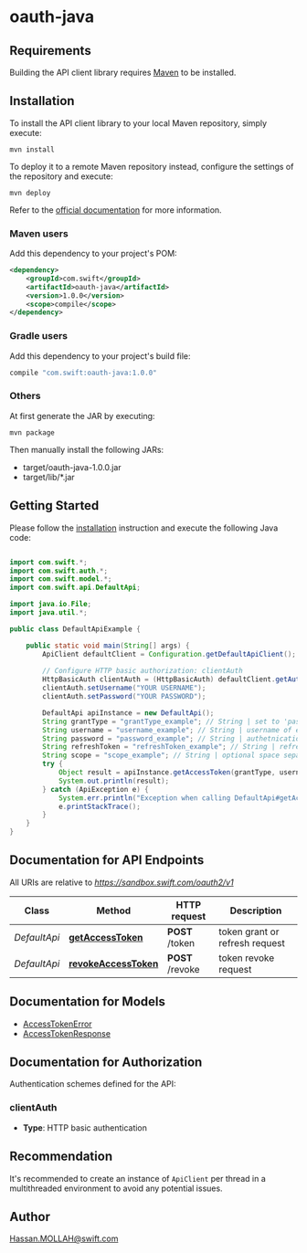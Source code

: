 # oauth-java

## Requirements

Building the API client library requires [Maven](https://maven.apache.org/) to be installed.

## Installation

To install the API client library to your local Maven repository, simply execute:

```shell
mvn install
```

To deploy it to a remote Maven repository instead, configure the settings of the repository and execute:

```shell
mvn deploy
```

Refer to the [official documentation](https://maven.apache.org/plugins/maven-deploy-plugin/usage.html) for more information.

### Maven users

Add this dependency to your project's POM:

```xml
<dependency>
    <groupId>com.swift</groupId>
    <artifactId>oauth-java</artifactId>
    <version>1.0.0</version>
    <scope>compile</scope>
</dependency>
```

### Gradle users

Add this dependency to your project's build file:

```groovy
compile "com.swift:oauth-java:1.0.0"
```

### Others

At first generate the JAR by executing:

    mvn package

Then manually install the following JARs:

* target/oauth-java-1.0.0.jar
* target/lib/*.jar

## Getting Started

Please follow the [installation](#installation) instruction and execute the following Java code:

```java

import com.swift.*;
import com.swift.auth.*;
import com.swift.model.*;
import com.swift.api.DefaultApi;

import java.io.File;
import java.util.*;

public class DefaultApiExample {

    public static void main(String[] args) {
        ApiClient defaultClient = Configuration.getDefaultApiClient();
        
        // Configure HTTP basic authorization: clientAuth
        HttpBasicAuth clientAuth = (HttpBasicAuth) defaultClient.getAuthentication("clientAuth");
        clientAuth.setUsername("YOUR USERNAME");
        clientAuth.setPassword("YOUR PASSWORD");

        DefaultApi apiInstance = new DefaultApi();
        String grantType = "grantType_example"; // String | set to 'password' to get initial token, or 'refresh_token' to refresh existing token
        String username = "username_example"; // String | username of entity to authenticate (Required for granting token)
        String password = "password_example"; // String | authetnication credentials (Required for granting token)
        String refreshToken = "refreshToken_example"; // String | refresh token (Required for refreshing token)
        String scope = "scope_example"; // String | optional space separated list of services and roles for which to grant token (do not include when refreshing token)
        try {
            Object result = apiInstance.getAccessToken(grantType, username, password, refreshToken, scope);
            System.out.println(result);
        } catch (ApiException e) {
            System.err.println("Exception when calling DefaultApi#getAccessToken");
            e.printStackTrace();
        }
    }
}

```

## Documentation for API Endpoints

All URIs are relative to *https://sandbox.swift.com/oauth2/v1*

Class | Method | HTTP request | Description
------------ | ------------- | ------------- | -------------
*DefaultApi* | [**getAccessToken**](docs/DefaultApi.md#getAccessToken) | **POST** /token | token grant or refresh request
*DefaultApi* | [**revokeAccessToken**](docs/DefaultApi.md#revokeAccessToken) | **POST** /revoke | token revoke request


## Documentation for Models

 - [AccessTokenError](docs/AccessTokenError.md)
 - [AccessTokenResponse](docs/AccessTokenResponse.md)


## Documentation for Authorization

Authentication schemes defined for the API:
### clientAuth

- **Type**: HTTP basic authentication


## Recommendation

It's recommended to create an instance of `ApiClient` per thread in a multithreaded environment to avoid any potential issues.

## Author

Hassan.MOLLAH@swift.com

